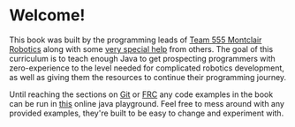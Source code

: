 # Welcome!

This book was built by the programming leads of [Team 555 Montclair Robotics](https://www.thebluealliance.com/team/555) along with some [very special help](./Appendix/Special-Thanks.md) from others. The goal of this curriculum is to teach enough Java to get prospecting programmers with zero-experience to the level needed for complicated robotics development, as well as giving them the resources to continue their programming journey.

Until reaching the sections on [Git](./Git/Intro.md) or [FRC](./FRC/Intro.md) any code examples in the book can be run in [this](https://dev.java/playground/) online java playground. Feel free to mess around with any provided examples, they're built to be easy to change and experiment with.
